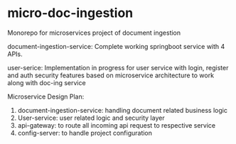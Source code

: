 # micro-doc-ingestion
Monorepo for microservices project of document ingestion

document-ingestion-service:
Complete working springboot service with 4 APIs.

user-serice:
Implementation in progress for user service with login, register and auth security features based on microservice architecture to work along with doc-ing service

Microservice Design Plan: 
1. document-ingestion-service: handling document related business logic
2. User-service: user related logic and security layer
3. api-gateway: to route all incoming api request to respective service
4. config-server: to handle project configuration
